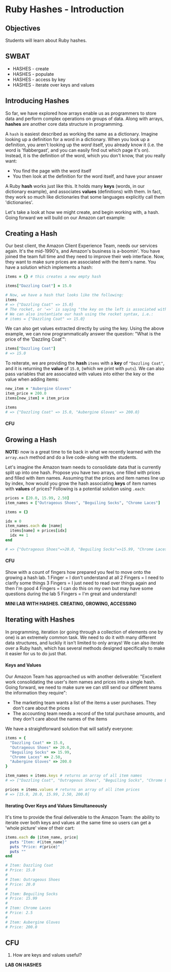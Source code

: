 # Ruby Hashes - Introduction

## Objectives

Students will learn about Ruby hashes.

## SWBAT

+ HASHES - create
+ HASHES - populate
+ HASHES - access by key
+ HASHES - iterate over keys and values


## Introducing Hashes

So far, we have explored how arrays enable us as programmers to store data and perform complex operations on groups of data. Along with arrays, **hashes** are another core data structure in programming.

A `hash` is easiest described as working the same as a dictionary. Imagine looking up a definition for a word in a dictionary. When you look up a definition, you aren't looking up the _word_ itself, you already know it (i.e. the word is 'flabbergast', and you can easily find out which page it's on). Instead, it is the definition of the word, which you don't know, that you really want:
  - You find the page with the word itself
  - You then look at the definition for the word itself, and have your answer

A Ruby **hash** works just like this. It holds many **keys** (words, in our dictionary example), and associates **values** (definitions) with them. In fact, they work so much like dictionaries that some languages explicitly call them 'dictionaries'.

Let's take a look at how we might create, and begin working with, a hash. Going forward we will build on our Amazon cart example:

## Creating a Hash

Our best client, the Amazon Client Experience Team, needs our services again. It's the mid-1990's, and Amazon's business is a-boomin'. You have joined the team full time and they need to improve their web interface. Now, they want to make sure prices are associated with the item's name. You have a solution which implements a hash:

```Ruby
items = {} # this creates a new empty hash

items["Dazzling Coat"] = 15.0

# Now, we have a hash that looks like the following:
items
# => {"Dazzling Coat" => 15.0}
# The rocket, or '=>' is saying "the key on the left is associated with the value on the right"
# We can also instantiate our hash using the rocket syntax, i.e.:
# items = {"Dazzling Coat" => 15.0}
```

We can also get values extracted directly by using the key. Using the above example, we can now programmatically answer the question: "What is the price of the 'Dazzling Coat'":

```ruby
items["Dazzling Coat"]
# => 15.0
```

To reiterate, we are providing the **hash** `items` with a **key** of `"Dazzling Coat"`, and it is returning the **value** of `15.0`, (which we print with `puts`). We can also pass variables that are associated with values into either the key or the value when adding items:

```ruby
new_item = "Aubergine Gloves"
item_price = 200.0
items[new_item] = item_price

items
# => {"Dazzling Coat" => 15.0, "Aubergine Gloves" => 200.0}
```

#### CFU


## Growing a Hash

**NOTE:** now is a great time to tie back in what we recently learned with the `array.each` method and do a live code-along with the students.

Let's imagine the Amazon team needs to consolidate data that is currently split up into one hash. Propose you have two arrays, one filled with prices and filled with item names. Assuming that the prices and item names line up by index, how would you grow the hash associating **keys** of item names with **values** of prices? Following is a potential solution using `.each`:

```Ruby
prices = [20.0, 15.99, 2.50]
item_names = ["Outrageous Shoes", "Beguiling Socks", "Chrome Laces"]

items = {}

idx = 0
item_names.each do |name|
  items[name] = prices[idx]
  idx += 1
end

# => {"Outrageous Shoes"=>20.0, "Beguiling Socks"=>15.99, "Chrome Laces"=>2.5}
```

#### CFU

Show with a count of fingers how prepared you feel to move onto the growing a hash lab.
1 Finger = I don't understand at all
2 Fingers = I need to clarify some things
3 Fingers = I just need to read over things again and then I'm good
4 Fingers = I can do this on my own but may have some questions during the lab
5 Fingers = I'm great and understand!

**MINI LAB WITH HASHES. CREATING, GROWING, ACCESSING**

## Iterating with Hashes

In programming, iteration (or going through a collection of elements one by one) is an extremely common task. We need to do it with many different data structures, and luckily it isn't limited to only arrays! We can also iterate over a Ruby hash, which has several methods designed specifically to make it easier for us to do just that.

#### Keys and Values

Our Amazon Team has approached us with another deliverable: "Excellent work consolidating the user's item names and prices into a single hash. Going forward, we need to make sure we can still send our different teams the information they require":

  - The marketing team wants a list of the items a user purchases. They don't care about the prices
  - The accounting team needs a record of the total purchase amounts, and they don't care about the names of the items

We have a straightforward solution that will satisfy everyone:

```Ruby
items = {
  "Dazzling Coat" => 15.0,
  "Outrageous Shoes" => 20.0,
  "Beguiling Socks" => 15.99,
  "Chrome Laces" => 2.50,
  "Aubergine Gloves" => 200.0
}

item_names = items.keys # returns an array of all item names
# => ["Dazzling Coat", "Outrageous Shoes", "Beguiling Socks", "Chrome Laces", "Aubergine Gloves"]

prices = items.values # returns an array of all item prices
# => [15.0, 20.0, 15.99, 2.50, 200.0]
```

#### Iterating Over Keys and Values Simultaneously

It's time to provide the final deliverable to the Amazon Team: the ability to iterate over both keys and values at the same time so users can get a 'whole picture' view of their cart:

```Ruby
items.each do |item_name, price|
  puts "Item: #{item_name}"
  puts "Price: #{price}"
  puts ""
end

# Item: Dazzling Coat
# Price: 15.0
#
# Item: Outrageous Shoes
# Price: 20.0
#
# Item: Beguiling Socks
# Price: 15.99
#
# Item: Chrome Laces
# Price: 2.5
#
# Item: Aubergine Gloves
# Price: 200.0
```
## CFU

1) How are keys and values useful?

**LAB ON HASHES**
